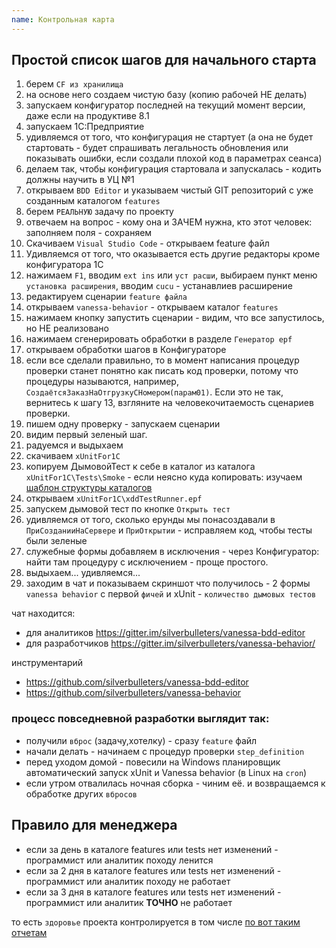 ```yaml
---
name: Контрольная карта
---
```


## Простой список шагов для начального старта

1. берем `CF из хранилища`
2. на основе него создаем чистую базу (копию рабочей НЕ делать)
3. запускаем конфигуратор последней на текущий момент версии, даже если на продуктиве 8.1
4. запускаем 1С:Предприятие
5. удивляемся от того, что конфигурация не стартует (а она не будет стартовать - будет спрашивать легальность обновления или показывать ошибки, если создали плохой код в параметрах сеанса)
6. делаем так, чтобы конфигурация стартовала и запускалась - кодить должны научить в УЦ №1
7. открываем `BDD Editor` и указываем чистый GIT репозиторий с уже созданным каталогом `features`
8. берем `РЕАЛЬНУЮ` задачу по проекту
9. отвечаем на вопрос - кому она и ЗАЧЕМ нужна, кто этот человек: заполняем поля - сохраняем
10. Скачиваем `Visual Studio Code` - открываем feature файл
11. Удивляемся от того, что оказывается есть другие редакторы кроме конфигуратора 1С
12. нажимаем `F1`, вводим `ext ins` или `уст расши`, выбираем пункт меню `установка расширения`, вводим `cucu` - устанавлиев расширение
13. редактируем сценарии `feature файла`
14. открываем `vanessa-behavior` - открываем каталог `features`
15. нажимаем кнопку запустить сценарии - видим, что все запустилось, но НЕ реализовано
16. нажимаем сгенерировать обработки в разделе `Генератор epf`
17. открываем обработки шагов в Конфигураторе
18. если все сделали правильно, то в момент написания процедур проверки станет понятно как писать код проверки, потому что процедуры называются, например, `СоздаётсяЗаказНаОтгрузкуСНомером(парам01)`. Если это не так, вернитесь к шагу 13, взгляните на человекочитаемость сценариев проверки.
19. пишем одну проверку - запускаем сценарии
20. видим первый зеленый шаг.
21. радуемся и выдыхаем
22. скачиваем `xUnitFor1C`
23. копируем ДымовойТест к себе в каталог из каталога `xUnitFor1C\Tests\Smoke` - если неясно куда копировать: изучаем [шаблон структуры каталогов](./bootsrap)
24. открываем `xUnitFor1C\xddTestRunner.epf`
25. запускем дымовой тест по кнопке `Открыть тест`
26. удивляемся от того, сколько ерунды мы понасоздавали в `ПриСозданииНаСервере` и `ПриОткрытии` - исправляем код, чтобы тесты были зеленые
27. служебные формы добавляем в исключения - через Конфигуратор: найти там процедуру с исключением - проще простого.
28. выдыхаем... удивляемся...
29. заходим в чат и показываем скриншот что получилось - 2 формы `vanessa behavior` с первой `фичей` и xUnit - `количество дымовых тестов`

чат находится:

* для аналитиков https://gitter.im/silverbulleters/vanessa-bdd-editor
* для разработчиков https://gitter.im/silverbulleters/vanessa-behavior/

инструментарий

* https://github.com/silverbulleters/vanessa-bdd-editor
* https://github.com/silverbulleters/vanessa-behavior

### процесс повседневной разработки выглядит так:

* получили `вброс` (задачу,хотелку) - сразу `feature` файл
* начали делать - начинаем с процедур проверки `step_definition`
* перед уходом домой - повесили на Windows планировщик автоматический запуск xUnit и Vanessa behavior (в Linux на `cron`)
* если утром отвалилась ночная сборка - чиним её. и возвращаемся к обработке других `вбросов`

## Правило для менеджера

* если за день в каталоге features или tests нет изменений - программист или аналитик походу ленится
* если за 2 дня в каталоге features или tests нет изменений - программист или аналитик походу не работает
* если за 3 дня в каталоге features или tests нет изменений - программист или аналитик **ТОЧНО** не работает

то есть `здоровье` проекта контролируется в том числе [по вот таким отчетам](https://github.com/silverbulleters/vanessa-behavior/pulse/halfweekly)
